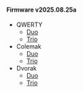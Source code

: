 <!-- FIRMWARE-LINKS:START - Do not edit below, this section is managed by CI -->
#### Firmware v2025.08.25a
- QWERTY
  - [Duo](https://github.com/posture-atelier/baseform/releases/download/v2025.08.25a/qwerty_duo-v2025.08.25a.zip)
  - [Trio](https://github.com/posture-atelier/baseform/releases/download/v2025.08.25a/qwerty_trio-v2025.08.25a.zip)
- Colemak
  - [Duo](https://github.com/posture-atelier/baseform/releases/download/v2025.08.25a/colemak_duo-v2025.08.25a.zip)
  - [Trio](https://github.com/posture-atelier/baseform/releases/download/v2025.08.25a/colemak_trio-v2025.08.25a.zip)
- Dvorak
  - [Duo](https://github.com/posture-atelier/baseform/releases/download/v2025.08.25a/dvorak_duo-v2025.08.25a.zip)
  - [Trio](https://github.com/posture-atelier/baseform/releases/download/v2025.08.25a/dvorak_trio-v2025.08.25a.zip)

<!-- FIRMWARE-LINKS:END -->




